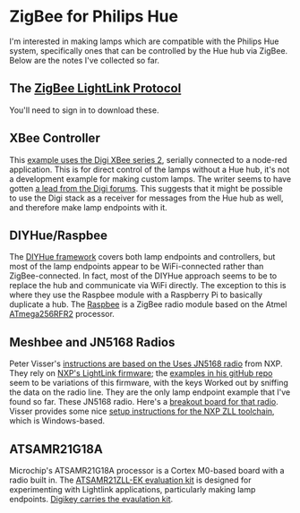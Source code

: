 # ZigBee for Philips Hue

I'm interested in making lamps which are compatible with the Philips Hue system, specifically ones that can be controlled by the Hue hub via ZigBee. Below are the notes I've collected so far. 

## The [ZigBee LightLink Protocol](https://www.zigbee.org/zigbee-for-developers/applicationstandards/zigbee-light-link/) 

You'll need to sign in to download these. 

## XBee Controller

This [example uses the Digi XBee series 2](https://github.com/ratmandu/node-red-contrib-zblight), serially connected to a node-red application. This is for direct control of the lamps without a Hue hub, it's not a development example for making custom lamps. The writer seems to have gotten [a lead from the Digi forums](https://www.digi.com/support/forum/61633/xbee-s2c-xb24c-with-phillips-hue-light-bulb
). This suggests that it might be possible to use the Digi stack as a receiver for messages from the Hue hub as well, and therefore make lamp endpoints with it. 

## DIYHue/Raspbee

The [DIYHue framework](https://diyhue.org/) covers both lamp endpoints and controllers, but most of the lamp endpoints appear to be WiFi-connected rather than ZigBee-connected. In fact, most of the DIYHue approach seems to be to replace the hub and communicate via WiFi directly. The exception to this is where they use the Raspbee module with a Raspberry Pi to basically duplicate a hub. The [Raspbee](https://www.dresden-elektronik.de/raspbee/) is a ZigBee radio module based on the Atmel [ATmega256RFR2](https://www.microchip.com/wwwproducts/en/ATmega256rfr2) processor. 

## Meshbee and JN5168 Radios

Peter Visser's [instructions are based on the Uses JN5168 radio](https://peeveeone.com/?tag=light-link) from NXP. They rely on [NXP's LightLink firmware](https://www.nxp.com/products/wireless/proprietary-ieee-802.15.4-based/zigbee/zigbee-light-link:ZIGBEE-LIGHT-LINK); the [examples in his gitHub repo](https://github.com/peeveeone/ZLL_Lights) seem to be variations of this firmware, with the keys Worked out by sniffing the data on the radio line. They are the only lamp endpoint example that I've found so far. These  JN5168 radio. Here's a [breakout board for that radio](http://www.nkcelectronics.com/JN5168-breakout-PCB-KIT-PCB-Version-2_p_613.html). Visser provides some nice [setup instructions for the NXP ZLL toolchain](https://peeveeone.com/?p=144), which is Windows-based.


## ATSAMR21G18A 

Microchip's ATSAMR21G18A processor is a Cortex M0-based board with a radio built in. The [ATSAMR21ZLL-EK evaluation kit](https://www.microchip.com/developmenttools/ProductDetails/atsamr21zll-ek) is designed for experimenting with Lightlink applications, particularly making lamp endpoints. [Digikey carries the evaulation kit](https://www.digikey.com/product-detail/en/microchip-technology/ATSAMR21ZLL-EK/ATSAMR21ZLL-EK-ND/5226576). 